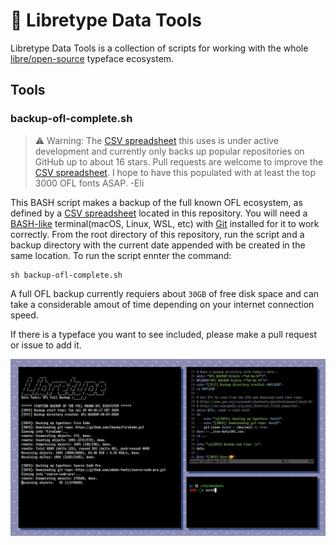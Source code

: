 # 🧰 Libretype Data Tools
Libretype Data Tools is a collection of scripts for working with the whole [libre/open-source](https://en.wikipedia.org/wiki/Free_and_open-source_software) typeface ecosystem.
## Tools
### backup-ofl-complete.sh

>⚠️ Warning: The [CSV spreadsheet](csv-data/OFL.txt) this uses is under active development and currently only backs up popular repositories on GitHub up to about 16 stars. Pull requests are welcome to improve the [CSV spreadsheet](csv-data/OFL.txt). I hope to have this populated with at least the top 3000 OFL fonts ASAP. -Eli

This BASH script makes a backup of the full known OFL ecosystem, as defined by a [CSV spreadsheet](csv-data/OFL.csv) located in this repository.
You will need a [BASH-like](https://www.gnu.org/savannah-checkouts/gnu/bash/manual/bash.html) terminal(macOS, Linux, WSL, etc) with [Git](https://git-scm.com/book/en/v2/Getting-Started-Installing-Git) installed for it to work correctly. From the root directory of this repository, run the script and a backup directory with the current date appended with be created in the same location. To run the script ennter the command:
```
sh backup-ofl-complete.sh
```
A full OFL backup currently requiers about `30GB` of free disk space and can take a considerable amout of time depending on your internet connection speed.

If there is a typeface you want to see included, please make a pull request or issue to add it.

![example image](screenshots/screenshot-02.png)
